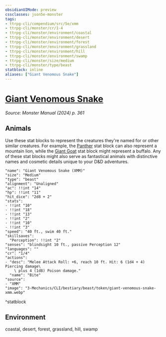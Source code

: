 ```yaml
---
obsidianUIMode: preview
cssclasses: json5e-monster
tags:
- ttrpg-cli/compendium/src/5e/xmm
- ttrpg-cli/monster/cr/1-4
- ttrpg-cli/monster/environment/coastal
- ttrpg-cli/monster/environment/desert
- ttrpg-cli/monster/environment/forest
- ttrpg-cli/monster/environment/grassland
- ttrpg-cli/monster/environment/hill
- ttrpg-cli/monster/environment/swamp
- ttrpg-cli/monster/size/medium
- ttrpg-cli/monster/type/beast
statblock: inline
aliases: ["Giant Venomous Snake"]
---
```

# [Giant Venomous Snake](3-Mechanics\CLI\bestiary\beast/giant-venomous-snake-xmm.md)
*Source: Monster Manual (2024) p. 361*  

## Animals

Use these stat blocks to represent the creatures they're named for or other similar creatures. For example, the [Panther](3-Mechanics/CLI/bestiary/beast/panther-xmm.md) stat block can also represent a mountain lion, while the [Giant Goat](3-Mechanics/CLI/bestiary/beast/giant-goat-xmm.md) stat block might represent a buffalo. Any of these stat blocks might also serve as fantastical animals with distinctive names and cosmetic details unique to your D&D adventures.

```statblock
"name": "Giant Venomous Snake (XMM)"
"size": "Medium"
"type": "beast"
"alignment": "Unaligned"
"ac": !!int "14"
"hp": !!int "11"
"hit_dice": "2d8 + 2"
"stats":
- !!int "10"
- !!int "18"
- !!int "13"
- !!int "2"
- !!int "10"
- !!int "3"
"speed": "40 ft., swim 40 ft."
"skillsaves":
  "Perception": !!int "2"
"senses": "blindsight 10 ft., passive Perception 12"
"languages": ""
"cr": "1/4"
"actions":
- "desc": "Melee Attack Roll: +6, reach 10 ft. Hit: 6 (1d4 + 4) Piercing damage\
    \ plus 4 (1d8) Poison damage."
  "name": "Bite"
"source":
- "XMM"
"image": "3-Mechanics/CLI/bestiary/beast/token/giant-venomous-snake-xmm.webp"
```
^statblock

## Environment

coastal, desert, forest, grassland, hill, swamp
